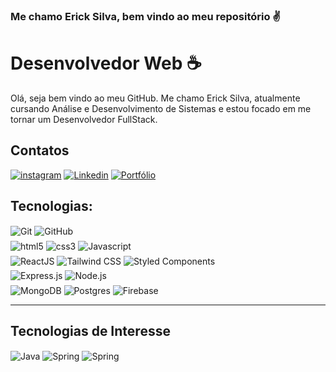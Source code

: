 ### Me chamo Erick Silva, bem vindo ao meu repositório ✌️<br>

# Desenvolvedor Web ☕

<p>Olá, seja bem vindo ao meu GitHub. Me chamo Erick Silva, atualmente cursando Análise e Desenvolvimento de Sistemas e estou focado em me tornar um Desenvolvedor FullStack.</p>

## Contatos

[![instagram](https://img.shields.io/badge/Instagram-E4405F?style=for-the-badge&logo=instagram&logoColor=white)](https://www.instagram.com/eiericksilva/)
[![Linkedin](https://img.shields.io/badge/LinkedIn-0077B5?style=for-the-badge&logo=linkedin&logoColor=white)](https://www.linkedin.com/in/eiericksilva/)
[![Portfólio](https://img.shields.io/badge/dev.to-0A0A0A?style=for-the-badge&logo=devdotto&logoColor=white)](https://eiericksilva.com.br/)

## Tecnologias:

<div>
    <div style="margin-bottom: 5px;">
        <img align="center" src="https://img.shields.io/badge/Git-F05032?style=for-the-badge&logo=git&logoColor=white" alt="Git">
        <img align="center" src="https://img.shields.io/badge/GitHub-181717?style=for-the-badge&logo=github&logoColor=white" alt="GitHub">
    </div>
    <div style="margin-bottom: 5px;">
        <img align="center" src="https://img.shields.io/badge/HTML5-E34F26?style=for-the-badge&logo=html5&logoColor=white" alt="html5">
        <img align="center" src="https://img.shields.io/badge/CSS3-1572B6?style=for-the-badge&logo=css3&logoColor=white" alt="css3">
        <img align="center" src="https://img.shields.io/badge/JavaScript-323330?style=for-the-badge&logo=javascript&logoColor=F7DF1E" alt="Javascript" >
    </div>
    <div style="margin-bottom: 5px;">
        <img align="center" src="https://img.shields.io/badge/React-20232A?style=for-the-badge&logo=react&logoColor=61DAFB" alt="ReactJS">
        <img align="center" src="https://img.shields.io/badge/Tailwind_CSS-38B2AC?style=for-the-badge&logo=tailwind-css&logoColor=white" alt="Tailwind CSS">
        <img align="center" src="https://img.shields.io/badge/Styled_Components-DB7093?style=for-the-badge&logo=styled-components&logoColor=white" alt="Styled Components">
    </div>
    <div style="margin-bottom: 5px;">
        <img align="center" src="https://img.shields.io/badge/Express.js-000000?style=for-the-badge&logo=express&logoColor=white" alt="Express.js">
        <img align="center" src="https://img.shields.io/badge/Node.js-339933?style=for-the-badge&logo=node.js&logoColor=white" alt="Node.js">
    </div>
    <div style="margin-bottom: 5px;">
        <img align="center" src="https://img.shields.io/badge/MongoDB-47A248?style=for-the-badge&logo=mongodb&logoColor=white" alt="MongoDB">
        <img align="center" src="https://img.shields.io/badge/PostgreSQL-316192?style=for-the-badge&logo=postgresql&logoColor=white" alt="Postgres">
        <img align="center" src="https://img.shields.io/badge/Firebase-FFCA28?style=for-the-badge&logo=firebase&logoColor=black" alt="Firebase">
    </div>  
</div>
<hr>

## Tecnologias de Interesse

  <div style="margin-bottom: 5px;">
        <img align="center" src="https://img.shields.io/badge/Java-ED8B00?style=for-the-badge&logo=openjdk&logoColor=white" alt="Java">
        <img align="center" src="https://img.shields.io/badge/Spring-6DB33F?style=for-the-badge&logo=spring&logoColor=white" alt="Spring">
        <img align="center" src="https://img.shields.io/badge/TypeScript-007ACC?style=for-the-badge&logo=typescript&logoColor=white" alt="Spring">
    </div>
